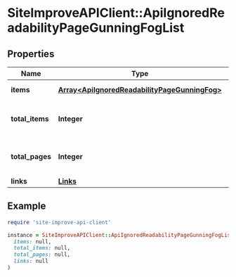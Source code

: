 # SiteImproveAPIClient::ApiIgnoredReadabilityPageGunningFogList

## Properties

| Name | Type | Description | Notes |
| ---- | ---- | ----------- | ----- |
| **items** | [**Array&lt;ApiIgnoredReadabilityPageGunningFog&gt;**](ApiIgnoredReadabilityPageGunningFog.md) | Set of items. |  |
| **total_items** | **Integer** | Total number of items in result set. |  |
| **total_pages** | **Integer** | Total number of pages in result set. |  |
| **links** | [**Links**](Links.md) |  | [optional] |

## Example

```ruby
require 'site-improve-api-client'

instance = SiteImproveAPIClient::ApiIgnoredReadabilityPageGunningFogList.new(
  items: null,
  total_items: null,
  total_pages: null,
  links: null
)
```

